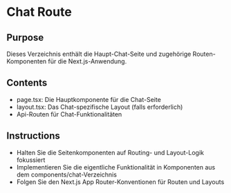 # Chat Route

## Purpose
Dieses Verzeichnis enthält die Haupt-Chat-Seite und zugehörige Routen-Komponenten für die Next.js-Anwendung.

## Contents
- page.tsx: Die Hauptkomponente für die Chat-Seite
- layout.tsx: Das Chat-spezifische Layout (falls erforderlich)
- Api-Routen für Chat-Funktionalitäten

## Instructions
- Halten Sie die Seitenkomponenten auf Routing- und Layout-Logik fokussiert
- Implementieren Sie die eigentliche Funktionalität in Komponenten aus dem components/chat-Verzeichnis
- Folgen Sie den Next.js App Router-Konventionen für Routen und Layouts 